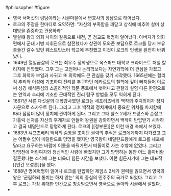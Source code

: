 #philosopher #figure
- 영국 서머싯의 링텅이라는 시골마을에서 변호사의 장남으로 태어났다. 
- 로크의 주장을 한마디로 요약하면: "자신의 부족함을 깨닫고 상식에 비추어 살며 상대방을 존중하고 관용하라"
- 열살떄 왕과 의회 사이의 갈등으로 내전, 곧 청교도 혁명이 일어났다.  아버지가 의회편에서 군대 기병 지휘관으로 참전했다가 상관이 도와준 보답으로 로크를 당시 부유층들간 갈수 있던 웨스트민스터 학교에 추천했고 이것이 로크의 인생을 완전히 바꿔났다.
- 1649년 열일곱살의 로크는 최우수 장학생으로 옥스퍼드 대학교 크라이스트 처칠 칼리지에 진학했다. 그후 그는 고전어나 논리학보다는 자연과학에 더 관심을 가졌고 그후 화학자 보일과 사귀고 또 의학에도 큰  관심을 갖기 시작했다. 1665년에는 합리적 추리와 이성에 기초하여 진리를 추구하던 데카르트의 철학에 깊이 빠져들어 이로써 성경 해석중심의 스콜라적인 학문 풍토에서 벗어나고 관찰과 실험 다른 한편으로는 연역과 추리에 기초한 근대적인 진리 탐구 방법을 모두 익히게 된다. 
- 1667년 서른 다섯살의 대학강사였던 로크는 새프리츠베리 백작의 주치의이자 정치 자문으로 스카우트 된다. 그리고 그후 백작의 정치계에서 중요한 위치를 차지함에 따라 점점더 많이 정치에 관여하게 된다. 그리고 그때 찰스 2세가 프랑스와 손잡고 가톨릭 신자를 자신의 후계자로 만들어 왕권을 강화하면서 백작이 탄압받기 시작하고 결국 네덜란드로 망명하게 된다.  로크의 [[정부론]]은 이런 배경 속에서 쓰였다. 
- 1683년 섀프츠베리 백작의 숨통을 조이던 권력의 추적은 로크에게까지 다가왔고 그는 어쩔수 없이 네덜란드로 망명을 했지만 영국왕이 네덜란드왕에게 로크를 체포해 달라고 요구하는 바람에 이름을 바꿔가면서 떠돌이로 사는 수밖에 없었다. 그리고 망명전에 어린여자와 정신적인 사랑에 빠졌지만 그가 망명하는 동안 어느 홀아비랑 결혼했다는 소식에 그는 더욱더 힘든 시간을 보냈다. 이런 힘든시기에 그는 대표작 [[인간 오성론]]을 썼다.
- 1688년 명예혁명이 일어나 로크를 탄압하던 제임스 2세가 권력을 잃으면서 영국의 왕은 '군림하되 통치는 하지 않는' 의회 중심의 민주주의 국가로 되었다. 그리고 그후 로크는 가장 위대한 인간으로 칭송받으면서 영국으로 돌아와 시골에서 살았다.
- 
